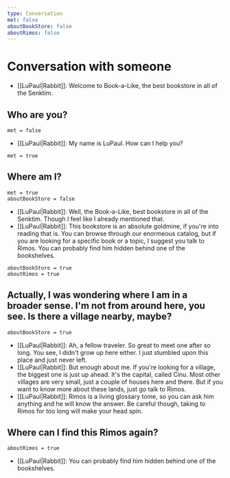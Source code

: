 ```yaml
---
type: Conversation
met: false
aboutBookStore: false
aboutRimos: false
---
```


# Conversation with someone

- [[LuPaul|Rabbit]]: Welcome to Book-a-Like, the best bookstore in all of the Senktim. 

## Who are you?

```condition
met = false
```

- [[LuPaul|Rabbit]]: My name is LuPaul. How can I help you?

```set-state
met = true
```

## Where am I?
```condition
met = true
aboutBookStore = false
```

- [[LuPaul|Rabbit]]: Well, the Book-a-Like, best bookstore in all of the Senktim. Though I feel like I already mentioned that.
- [[LuPaul|Rabbit]]: This bookstore is an absolute goldmine, if you're into reading that is. You can browse through our enormeous catalog, but if you are looking for a specific book or a topic, I suggest you talk to Rimos. You can probably find him hidden behind one of the bookshelves. 

```set-state
aboutBookStore = true
aboutRimos = true
```

## Actually, I was wondering where I am in a broader sense. I'm not from around here, you see. Is there a village nearby, maybe?
```condition
aboutBookStore = true
```

- [[LuPaul|Rabbit]]: Ah, a fellow traveler. So great to meet one after so long. You see, I didn't grow up here either. I just stumbled upon this place and just never left. 
- [[LuPaul|Rabbit]]: But enough about me. If you're looking for a village, the biggest one is just up ahead. It's the capital, called Cinu. Most other villages are very small, just a couple of houses here and there. But if you want to know more about these lands, just go talk to Rimos.
- [[LuPaul|Rabbit]]: Rimos is a living glossary tome, so you can ask him anything and he will know the answer. Be careful though, taking to Rimos for too long will make your head spin. 

## Where can I find this Rimos again?
```condition
aboutRimos = true
```

- [[LuPaul|Rabbit]]: You can probably find him hidden behind one of the bookshelves. 